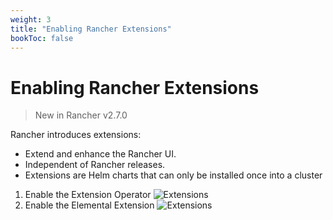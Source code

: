 ```yaml
---
weight: 3
title: "Enabling Rancher Extensions"
bookToc: false
---
```


# Enabling Rancher Extensions

> New in Rancher v2.7.0

Rancher introduces extensions:
- Extend and enhance the Rancher UI.
- Independent of Rancher releases.
- Extensions are Helm charts that can only be installed once into a cluster

1. Enable the Extension Operator
    ![Extensions](/enable_extensions.png)
1. Enable the Elemental Extension
    ![Extensions](/install_extensions.png)